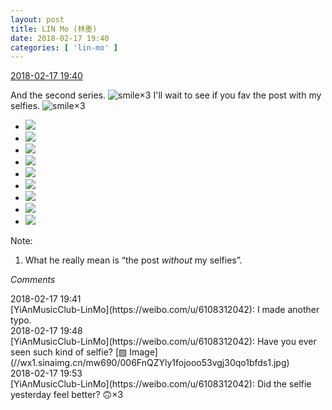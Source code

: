 ```yaml
---
layout: post
title: LIN Mo (林墨)
date: 2018-02-17 19:40
categories: [ 'lin-mo' ]
---
```


<div class="weibo-info">
  <a href="https://weibo.com/6108312042/G3z4FCZsK">2018-02-17 19:40</a>
</div>

And the second series. ![smile](https://img.t.sinajs.cn/t4/appstyle/expression/ext/normal/5c/huanglianwx_org.gif)×3 I'll wait to see if you fav the post with my selfies. ![smile](https://img.t.sinajs.cn/t4/appstyle/expression/ext/normal/5c/huanglianwx_org.gif)×3

<!-- more -->

<ul class="weibo-pic-list-3">
  <li class="weibo-pic">
    <a href="https://wx2.sinaimg.cn/mw690/006FnQZYly1fojodp8zv6j31dc0ww4gu.jpg"><img src="https://wx2.sinaimg.cn/thumb150/006FnQZYly1fojodp8zv6j31dc0ww4gu.jpg"/></a>
  </li>
  <li class="weibo-pic">
    <a href="https://wx4.sinaimg.cn/mw690/006FnQZYly1fojodo1x4xj31dc0ww4h3.jpg"><img src="https://wx4.sinaimg.cn/thumb150/006FnQZYly1fojodo1x4xj31dc0ww4h3.jpg"/></a>
  </li>
  <li class="weibo-pic">
    <a href="https://wx2.sinaimg.cn/mw690/006FnQZYly1fojod4iwhlj31dc0wwduu.jpg"><img src="https://wx2.sinaimg.cn/thumb150/006FnQZYly1fojod4iwhlj31dc0wwduu.jpg"/></a>
  </li>
  <li class="weibo-pic">
    <a href="https://wx4.sinaimg.cn/mw690/006FnQZYly1fojods8b7vj31dc0ww17y.jpg"><img src="https://wx4.sinaimg.cn/thumb150/006FnQZYly1fojods8b7vj31dc0ww17y.jpg"/></a>
  </li>
  <li class="weibo-pic">
    <a href="https://wx2.sinaimg.cn/mw690/006FnQZYly1fojodtakaej31dc0wwk53.jpg"><img src="https://wx2.sinaimg.cn/thumb150/006FnQZYly1fojodtakaej31dc0wwk53.jpg"/></a>
  </li>
  <li class="weibo-pic">
    <a href="https://wx4.sinaimg.cn/mw690/006FnQZYly1fojodufxzjj31dc0ww7rs.jpg"><img src="https://wx4.sinaimg.cn/thumb150/006FnQZYly1fojodufxzjj31dc0ww7rs.jpg"/></a>
  </li>
  <li class="weibo-pic">
    <a href="https://wx4.sinaimg.cn/mw690/006FnQZYly1fojodv52qbj31dc0wwgsf.jpg"><img src="https://wx4.sinaimg.cn/thumb150/006FnQZYly1fojodv52qbj31dc0wwgsf.jpg"/></a>
  </li>
  <li class="weibo-pic">
    <a href="https://wx4.sinaimg.cn/mw690/006FnQZYly1fojoes2hl3j31dc0wwarb.jpg"><img src="https://wx4.sinaimg.cn/thumb150/006FnQZYly1fojoes2hl3j31dc0wwarb.jpg"/></a>
  </li>
  <li class="weibo-pic">
    <a href="https://wx2.sinaimg.cn/mw690/006FnQZYgy1fojoewj3l9j31dc0wwe6s.jpg"><img src="https://wx2.sinaimg.cn/thumb150/006FnQZYgy1fojoewj3l9j31dc0wwe6s.jpg"/></a>
  </li>
</ul>

Note:
1. What he really mean is “the post *without* my selfies”.

*Comments*

<div class="weibo-info">2018-02-17 19:41</div>
[YiAnMusicClub-LinMo](https://weibo.com/u/6108312042): I made another typo.

<div class="weibo-info">2018-02-17 19:48</div>
[YiAnMusicClub-LinMo](https://weibo.com/u/6108312042): Have you ever seen such kind of selfie? [▨ Image](//wx1.sinaimg.cn/mw690/006FnQZYly1fojooo53vgj30qo1bfds1.jpg)

<div class="weibo-info">2018-02-17 19:53</div>
[YiAnMusicClub-LinMo](https://weibo.com/u/6108312042): Did the selfie yesterday feel better? 🙃×3
